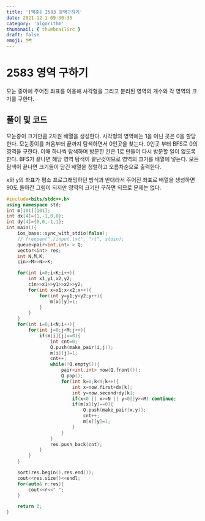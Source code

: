 ```yaml
---
title: '[백준] 2583 영역구하기'
date: 2021-12-1 09:30:33
category: 'algorithm'
thumbnail: { thumbnailSrc }
draft: false
emoji: 🗺
---
```


# 2583 영역 구하기

모눈 종이에 주어진 좌표를 이용해 사각형을 그리고 분리된 영역의 개수와 각 영역의 크기를 구한다.

## 풀이 및 코드

모눈종이 크기만큼 2차원 배열을 생성한다. 사각형의 영역에는 1을 아닌 곳은 0을 할당한다.
모눈종이를 처음부터 끝까지 탐색하면서 0인곳을 찾는다.
0인곳 부터 BFS로 0의 영역을 구한다. 이때 하나씩 탐색하며 방문한 칸은 1로 만들어 다시 방문할 일이 없도록 한다.
BFS가 끝나면 해당 영역 탐색이 끝난것이므로 영역의 크기를 배열에 넣는다.
모든 탐색이 끝나면 크기들이 담긴 배열을 정렬하고 오름차순으로 출력한다.

x와 y의 좌표가 평소 프로그래밍하던 방식과 반대라서 주어진 좌표로 배열을 생성하면 90도 돌아간 그림이 되지만 영역의 크기만 구하면 되므로 문제는 없다.

```cpp
#include<bits/stdc++.h>
using namespace std;
int m[101][101];
int dx[4]={1,-1,0,0};
int dy[4]={0,0,-1,1};
int main(){
	ios_base::sync_with_stdio(false);
	// freopen("./input.txt", "rt", stdin);
	queue<pair<int,int> > Q;
	vector<int> res;
	int N,M,K;
	cin>>M>>N>>K;

	for(int i=0;i<K;i++){
		int x1,y1,x2,y2;
		cin>>x1>>y1>>x2>>y2;
		for(int x=x1;x<x2;x++){
			for(int y=y1;y<y2;y++){
				m[x][y]=1;
			}
		}
	}
	for(int i=0;i<N;i++){
		for(int j=0;j<M;j++){
			if(m[i][j]==0){
				int cnt=0;
				Q.push(make_pair(i,j));
				m[i][j]=1;
				cnt++;
				while(!Q.empty()){
					pair<int,int> now(Q.front());
					Q.pop();
					for(int k=0;k<4;k++){
						int x=now.first+dx[k];
						int y=now.second+dy[k];
						if(x<0 || x>=N || y<0||y>=M) continue;
						if(m[x][y]==0){
							Q.push(make_pair(x,y));
							cnt++;
							m[x][y]=1;
						}
					}
				}
				res.push_back(cnt);
			}
		}
	}

	sort(res.begin(),res.end());
	cout<<res.size()<<endl;
	for(auto& r:res){
		cout<<r<<" ";
	}

	return 0;
}
```
